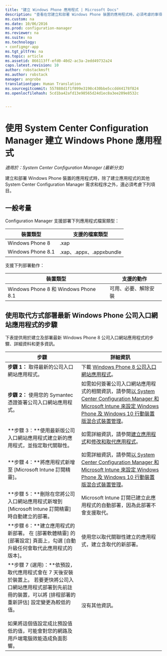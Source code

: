 ```yaml
---
title: "建立 Windows Phone 應用程式 | Microsoft Docs"
description: "查看在您建立和部署 Windows Phone 裝置的應用程式時，必須考慮的事項。"
ms.custom: na
ms.date: 10/06/2016
ms.prod: configuration-manager
ms.reviewer: na
ms.suite: na
ms.technology:
- configmgr-app
ms.tgt_pltfrm: na
ms.topic: article
ms.assetid: 866113ff-efd0-40d2-ac3a-2edd49732a24
caps.latest.revision: 10
author: robstackmsft
ms.author: robstack
manager: angrobe
translationtype: Human Translation
ms.sourcegitcommit: 557888d1f1f899e3198c430bbe5ccdd44178f824
ms.openlocfilehash: 5cd1ba42afd13e98565d24d1ec8a3ee209e8532c


---
```

# <a name="create-windows-phone-applications-with-system-center-configuration-manager"></a>使用 System Center Configuration Manager 建立 Windows Phone 應用程式

*適用於：System Center Configuration Manager (最新分支)*

建立和部署 Windows Phone 裝置的應用程式時，除了建立應用程式的其他 System Center Configuration Manager 需求和程序之外，還必須考慮下列項目。  

## <a name="general-considerations"></a>一般考量  
 Configuration Manager 支援部署下列應用程式檔案類型：  

|裝置類型|支援的檔案類型|  
|-----------------|---------------------|  
|Windows Phone 8|.xap|  
|Windows Phone 8.1|.xap、.appx、.appxbundle|  

 支援下列部署動作：  

|裝置類型|支援的動作|  
|-----------------|-----------------------|  
|Windows Phone 8 和 Windows Phone 8.1|可用、必要、解除安裝|  

## <a name="steps-to-deploy-the-latest-windows-phone-company-portal-app-with-supersedence"></a>使用取代方式部署最新 Windows Phone 公司入口網站應用程式的步驟  
 下表提供用於建立及部署最新 Windows Phone 8 公司入口網站應用程式的步驟、詳細資料和更多資訊。  

|步驟|詳細資訊|  
|----------|----------------------|  
|**步驟 1：** 取得最新的公司入口網站應用程式。|下載 [Windows Phone 8 公司入口網站應用程式](http://go.microsoft.com/fwlink/?LinkId=268440)。|  
|**步驟 2：** 使用您的 Symantec 憑證簽署公司入口網站應用程式。|如需如何簽署公司入口網站應用程式的相關資訊，請參閱[以 System Center Configuration Manager 和 Microsoft Intune 來設定 Windows Phone 及 Windows 10 行動裝置版混合式裝置管理](../../mdm/deploy-use/enroll-hybrid-windows.md)。|  
|**步驟 3：**使用最新版公司入口網站應用程式建立新的應用程式，並指定取代關聯性。|如需詳細資訊，請參閱[建立應用程式](../../apps/deploy-use/create-applications.md)和[修改和取代應用程式](../../apps/deploy-use/revise-and-supersede-applications.md)。|  
|**步驟 4：**將應用程式新增至 [Microsoft Intune 訂閱精靈]。|如需詳細資訊，請參閱[以 System Center Configuration Manager 和 Microsoft Intune 來設定 Windows Phone 及 Windows 10 行動裝置版混合式裝置管理](../../mdm/deploy-use/enroll-hybrid-windows.md)。|  
|**步驟 5：**刪除在您將公司入口網站應用程式新增到 [Microsoft Intune 訂閱精靈] 時自動建立的部署。|Microsoft Intune 訂閱已建立此應用程式的自動部署，因為此部署不會支援取代。|  
|**步驟 6：**建立應用程式的新部署。 在 [部署軟體精靈] 的 [部署設定] 頁面上，勾選 [自動升級任何會取代此應用程式的版本]。|使用您以取代關聯性建立的應用程式，建立含取代的新部署。|  
|**步驟 7 (選用)：**依預設，取代應用程式會在 7 天後安裝於裝置上。 若要更快將公司入口網站應用程式部署到先前註冊的裝置，可以將 [排程部署的重新評估] 設定變更為較低的值。<br /><br /> 如果將這個值設定成比預設值低的值，可能會對您的網路及用戶端電腦效能造成負面影響。|沒有其他資訊。|  



<!--HONumber=Dec16_HO1-->


